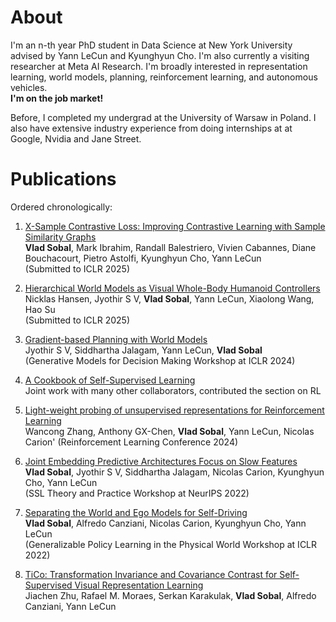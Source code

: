 # About
I'm an n-th year PhD student in Data Science at New York University advised by Yann LeCun and Kyunghyun Cho. 
I'm also currently a visiting researcher at Meta AI Research.
I'm broadly interested in representation learning, world models, planning, reinforcement learning, and autonomous vehicles.\
**I'm on the job market!**

Before, I completed my undergrad at the University of Warsaw in Poland. I also have extensive industry experience from doing internships at
at Google, Nvidia and Jane Street.

# Publications
Ordered chronologically:
1. [X-Sample Contrastive Loss: Improving Contrastive Learning with Sample Similarity Graphs](https://arxiv.org/abs/2407.18134)\
    **Vlad Sobal**, Mark Ibrahim, Randall Balestriero, Vivien Cabannes, Diane Bouchacourt, Pietro Astolfi, Kyunghyun Cho, Yann LeCun\
   (Submitted to ICLR 2025)

2. [Hierarchical World Models as Visual Whole-Body Humanoid Controllers](https://arxiv.org/abs/2405.18418)\
    Nicklas Hansen, Jyothir S V, **Vlad Sobal**, Yann LeCun, Xiaolong Wang, Hao Su\
   (Submitted to ICLR 2025)

3. [Gradient-based Planning with World Models](https://arxiv.org/abs/2312.17227)\
    Jyothir S V, Siddhartha Jalagam, Yann LeCun, **Vlad Sobal**\
   (Generative Models for Decision Making Workshop at ICLR 2024)

4. [A Cookbook of Self-Supervised Learning](https://arxiv.org/abs/2304.12210)\
    Joint work with many other collaborators, contributed the section on RL
  
5. [Light-weight probing of unsupervised representations for Reinforcement Learning](https://arxiv.org/abs/2208.12345)\
   Wancong Zhang, Anthony GX-Chen, **Vlad Sobal**, Yann LeCun, Nicolas Carion'
   (Reinforcement Learning Conference 2024)

6. [Joint Embedding Predictive Architectures Focus on Slow Features](https://arxiv.org/abs/2211.10831) \
   **Vlad Sobal**, Jyothir S V, Siddhartha Jalagam, Nicolas Carion, Kyunghyun Cho, Yann LeCun \
   (SSL Theory and Practice Workshop at NeurIPS 2022)

7. [Separating the World and Ego Models for Self-Driving](https://arxiv.org/abs/2204.07184)\
   **Vlad Sobal**, Alfredo Canziani, Nicolas Carion, Kyunghyun Cho, Yann LeCun\
   (Generalizable Policy Learning in the Physical World Workshop at ICLR 2022)
   
8. [TiCo: Transformation Invariance and Covariance Contrast for Self-Supervised Visual Representation Learning](https://arxiv.org/abs/2206.10698)\
   Jiachen Zhu, Rafael M. Moraes, Serkan Karakulak, **Vlad Sobal**, Alfredo Canziani, Yann LeCun
